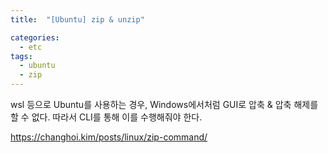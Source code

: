 ```yaml
---
title:  "[Ubuntu] zip & unzip"

categories:
  - etc
tags:
  - ubuntu
  - zip
---
```


wsl 등으로 Ubuntu를 사용하는 경우, Windows에서처럼 GUI로 압축 & 압축 해제를 할 수 없다. 따라서 CLI를 통해 이를 수행해줘야 한다.

<https://changhoi.kim/posts/linux/zip-command/>